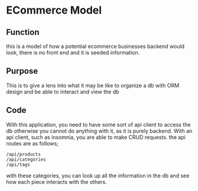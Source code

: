 # ECommerce Model

## Function
this is a model of how a potential ecommerce businesses backend would look, there is no front end and it is seeded information.
## Purpose
This is to give a lens into what it may be like to organize a db with ORM design and be able to interact and view the db
## Code
With this application, you need to have some sort of api client to access the db otherwise you cannot do anything with it, as it is purely backend. With an api client, such as insomnia, you are able to make CRUD requests.
the api routes are as follows;
```
/api/products
/api/categories
/api/tags
```

with these categories, you can look up all the information in the db and see how each piece interacts with the others.
